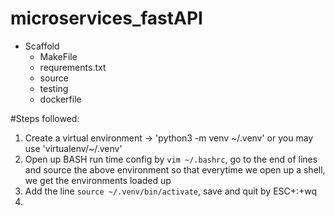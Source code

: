 # microservices_fastAPI
* Scaffold
  * MakeFile
  * requrements.txt
  * source
  * testing
  * dockerfile
 
#Steps followed:
1. Create a virtual environment -> 'python3 -m venv ~/.venv' or you may use 'virtualenv/~/.venv'
2. Open up BASH run time config by `vim ~/.bashrc`, go to the end of lines and source the above environment so that everytime we open up a shell, we get the  environments loaded up
3. Add the line `source ~/.venv/bin/activate`, save and quit by ESC+:+wq
4. 
   

